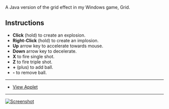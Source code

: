 A Java version of the grid effect in my Windows game, Grid.

## Instructions

 - **Click** (hold) to create an explosion.
 - **Right-Click** (hold) to create an implosion.
 - **Up** arrow key to accelerate towards mouse.
 - **Down** arrow key to decelerate.
 - **X** to fire single shot.
 - **Z** to fire triple shot.
 - **+** (plus) to add ball.
 - **-** to remove ball.

---------------------------------------

 - [View Applet](http://applets.awesomebox.net/grid.html)

---------------------------------------

[![Screenshot](https://s3.amazonaws.com/mike-projects/Grid+Java/JavaGrid.png)](https://s3.amazonaws.com/mike-projects/Grid+Java/JavaGrid.png)